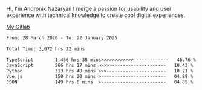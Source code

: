 Hi, I'm Andronik Nazaryan
I merge a passion for usability and user experience with technical knowledge to create cool digital experiences.

[My Gitlab](https://gitlab.com/anridev24)

<!--START_SECTION:waka-->

```txt
From: 28 March 2020 - To: 22 January 2025

Total Time: 3,072 hrs 22 mins

TypeScript        1,436 hrs 38 mins>>>>>>>>>>>>-------------   46.76 %
JavaScript        566 hrs 17 mins >>>>>--------------------   18.43 %
Python            313 hrs 48 mins >>>----------------------   10.21 %
Vue.js            150 hrs 20 mins >------------------------   04.89 %
JSON              149 hrs 6 mins  >------------------------   04.85 %
```

<!--END_SECTION:waka-->
